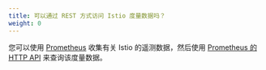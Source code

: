 ```yaml
---
title: 可以通过 REST 方式访问 Istio 度量数据吗？
weight: 0
---
```


您可以使用 [Prometheus](/zh/docs/tasks/telemetry/metrics/querying-metrics/) 收集有关 Istio 的遥测数据，然后使用
[Prometheus 的 HTTP API](https://prometheus.io/docs/prometheus/latest/querying/api/) 来查询该度量数据。
